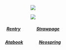 ⠀<div align="center">

![](https://komarev.com/ghpvc/?username=Greedism&color=40aea5&style=plastic&label=Viewers&base=2990)

![](https://files.catbox.moe/7ay11b.gif)
##### [Rentry](https://rentry.co/FujiwaranoMoku)ㅤㅤㅤㅤ[Strawpage](https://medangel.straw.page/)
##### [Atabook](https://don.atabook.org/)ㅤㅤㅤㅤ[Neospring](https://neospring.org/@p.ai.nter/_app/warning)
